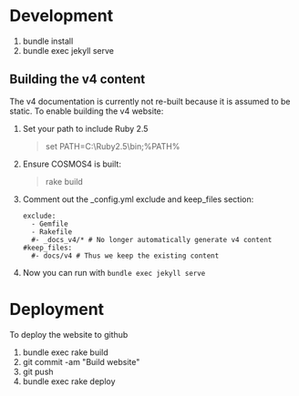 # Development

1. bundle install
1. bundle exec jekyll serve

## Building the v4 content

The v4 documentation is currently not re-built because it is assumed to be static. To enable building the v4 website:

1. Set your path to include Ruby 2.5

    > set PATH=C:\Ruby2.5\bin;%PATH%

1. Ensure COSMOS4 is built:

    > rake build

1. Comment out the _config.yml exclude and keep_files section:

    ```
    exclude:
      - Gemfile
      - Rakefile
      #- _docs_v4/* # No longer automatically generate v4 content
    #keep_files:
      #- docs/v4 # Thus we keep the existing content

1. Now you can run with `bundle exec jekyll serve`

# Deployment

To deploy the website to github

1. bundle exec rake build
1. git commit -am "Build website"
1. git push
1. bundle exec rake deploy